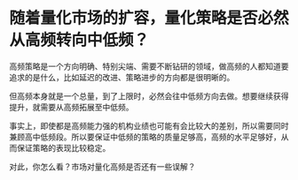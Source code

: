 # 随着量化市场的扩容，量化策略是否必然从高频转向中低频？

高频策略是一个方向明确、特别尖端、需要不断钻研的领域，做高频的人都知道要追求的是什么，比如延迟的改进、策略进步的方向都是很明晰的。

但高频本身就是一个总量，到了上限时，必然会往中低频方向去做。想要继续获得提升，就需要从高频拓展至中低频。

事实上，即使都是高频能力强的机构业绩也可能有会比较大的差别，所以需要同时兼顾高中低频段。所以要保证中低频的策略的质量足够高，高频的水平足够好，从而保证策略的表现比较稳定。

对此，你怎么看？市场对量化高频是否还有一些误解？